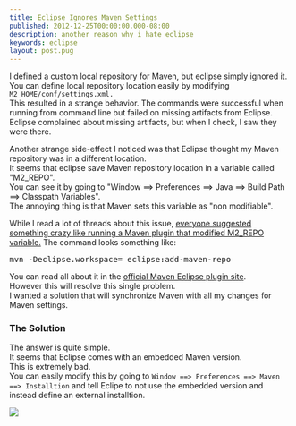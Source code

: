 ```yaml
---
title: Eclipse Ignores Maven Settings
published: 2012-12-25T00:00:00.000-08:00
description: another reason why i hate eclipse
keywords: eclipse
layout: post.pug
---
```


I defined a custom local repository for Maven, but eclipse simply ignored it.
You can define local repository location easily by modifying `M2_HOME/conf/settings.xml.`  
This resulted in a strange behavior. The commands were successful when running from command line but failed on missing artifacts from Eclipse.  
Eclipse complained about missing artifacts, but when I check, I saw they were there.  

Another strange side-effect I noticed was that Eclipse thought my Maven repository was in a different location.  
It seems that eclipse save Maven repository location in a variable called "M2_REPO".  
You can see it by going to "Window ==> Preferences ==> Java ==> Build Path ==> Classpath Variables".  
The annoying thing is that Maven sets this variable as "non modifiable".

While I read a lot of threads about this issue, [everyone suggested something crazy like running a Maven plugin that modified M2_REPO variable.](http://www.mkyong.com/maven/how-to-configure-m2_repo-variable-in-eclipse-ide/ "mkyong suggests to run maven plugin to modify m2_repo") The command looks something like:

<pre>mvn -Declipse.workspace= <path-to-eclipse-workspace>eclipse:add-maven-repo</path-to-eclipse-workspace></pre>

You can read all about it in the [official Maven Eclipse plugin site](http://maven.apache.org/guides/mini/guide-ide-eclipse.html "Official Maven Eclipse Plugin Site").  
However this will resolve this single problem.  
I wanted a solution that will synchronize Maven with all my changes for Maven settings.

### The Solution

The answer is quite simple.  
It seems that Eclipse comes with an embedded Maven version.  
This is extremely bad.  
You can easily modify this by going to `Window ==> Preferences ==> Maven ==> Installtion` and tell Eclipe to not use the embedded version and instead define an external installtion.

[![](http://2.bp.blogspot.com/-ggf38JweP7Y/UMxSo9ugEVI/AAAAAAAAVLM/I4L5cL1-F7Y/s320/eclipse_maven_settings.png)](http://2.bp.blogspot.com/-ggf38JweP7Y/UMxSo9ugEVI/AAAAAAAAVLM/I4L5cL1-F7Y/s1600/eclipse_maven_settings.png)

